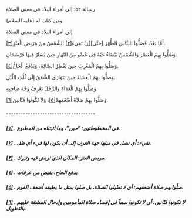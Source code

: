 رسالة  ٥٢: إلى أمراء البلاد في معنى الصلاة	

ومن كتاب له (عليه السلام)

إلى أمراء البلاد في معنى الصلاة

أَمَّا بَعْدُ، فَصَلُّوا بَالنَّاسِ الظُّهْرَ [حَتَّى][[١\]](https://arabic.balaghah.net/node/780#_ftn1) تَفِيءَ[[٢\]](https://arabic.balaghah.net/node/780#_ftn2) الشَّمْسُ مِنْ مَرْبِضِ الْعَنْزِ[[٣\]](https://arabic.balaghah.net/node/780#_ftn3).

وَصَلُّوا بِهِمُ الْعَصْرَ وَالشَّمْسُ بَيْضَاءُ حَيَّةٌ فِي عُضْو مِنَ النَّهَارِ حِينَ يُسَارُ فِيهَا فَرْسَخَانِ.

وَصَلُّوا بِهِمُ الْمَغْرِبَ حِينَ يُفْطِرُ الصَّائِمُ، وَيَدْفَعُ الْحَاجُّ[[٤\]](https://arabic.balaghah.net/node/780#_ftn4).

وَصَلُّوا بِهِمُ الْعِشَاءَ حِينَ يَتَوَارَى الشَّفَقُ إِلَى ثُلُثِ اللَّيْلِ.

وَصَلُّوا بِهِمُ الْغَدَاةَ والرَّجُلُ يَعْرِفُ وَجْهَ صَاحِبِهِ.

وَصَلُّوا بِهِمْ صَلاَةَ أَضْعَفِهِمْ[[٥\]](https://arabic.balaghah.net/node/780#_ftn5)، وَلاَ تَكُونُوا فَتَّانِينَ[[٦\]](https://arabic.balaghah.net/node/780#_ftn6).

##### -------------------------------------

##### [[١\]](https://arabic.balaghah.net/node/780#_ftnref1) . في المخطوطتين: "حين"، وما اثبتناه من المطبوع.

##### [[٢\]](https://arabic.balaghah.net/node/780#_ftnref2) . تفيء: أي تصل في ميلها جهة الغرب إلى أن يكون لها فيء أي ظل.

##### [[٣\]](https://arabic.balaghah.net/node/780#_ftnref3) . مربض العنز: المكان الذي تربض فيه وتبرك.

##### [[٤\]](https://arabic.balaghah.net/node/780#_ftnref4) . يدفع الحاج: يفيض من عرفات.

##### [[٥\]](https://arabic.balaghah.net/node/780#_ftnref5) . صلّوابهم صلاة أضعفهم: أي لا تطيلوا الصلاة، بل صلوا بمثل ما يطيقه أضعف القوم.

##### [[٦\]](https://arabic.balaghah.net/node/780#_ftnref6) . لا تكونوا فَتّانين: أي لا تكونوا سبباً في إفساد صلاة المأمومين وإدخال المشقة عليهم بالتطويل. 
